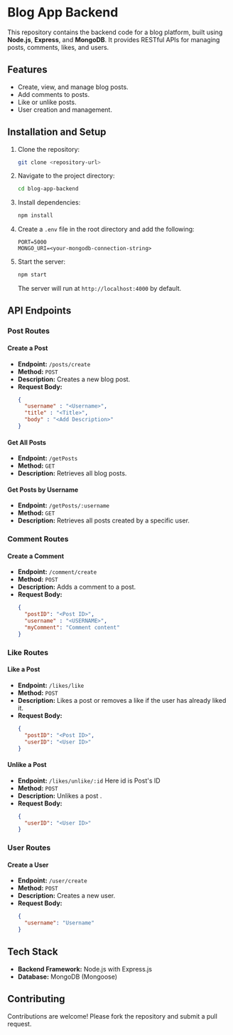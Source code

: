 # Blog App Backend

This repository contains the backend code for a blog platform, built using **Node.js**, **Express**, and **MongoDB**. It provides RESTful APIs for managing posts, comments, likes, and users.

## Features
- Create, view, and manage blog posts.
- Add comments to posts.
- Like or unlike posts.
- User creation and management.

## Installation and Setup

1. Clone the repository:
   ```bash
   git clone <repository-url>
   ```
2. Navigate to the project directory:
   ```bash
   cd blog-app-backend
   ```
3. Install dependencies:
   ```bash
   npm install
   ```
4. Create a `.env` file in the root directory and add the following:
   ```env
   PORT=5000
   MONGO_URI=<your-mongodb-connection-string>
   ```
5. Start the server:
   ```bash
   npm start
   ```
   The server will run at `http://localhost:4000` by default.

## API Endpoints

### **Post Routes**

#### Create a Post
- **Endpoint:** `/posts/create`
- **Method:** `POST`
- **Description:** Creates a new blog post.
- **Request Body:**
  ```json
  {
    "username" : "<Username>",
    "title" : "<Title>",
    "body" : "<Add Description>"
  }
  ```

#### Get All Posts
- **Endpoint:** `/getPosts`
- **Method:** `GET`
- **Description:** Retrieves all blog posts.

#### Get Posts by Username
- **Endpoint:** `/getPosts/:username`
- **Method:** `GET`
- **Description:** Retrieves all posts created by a specific user.

### **Comment Routes**

#### Create a Comment
- **Endpoint:** `/comment/create`
- **Method:** `POST`
- **Description:** Adds a comment to a post.
- **Request Body:**
  ```json
  {
    "postID": "<Post ID>",
    "username" : "<USERNAME>",
    "myComment": "Comment content"
  }
  ```

### **Like Routes**

#### Like a Post
- **Endpoint:** `/likes/like`
- **Method:** `POST`
- **Description:** Likes a post or removes a like if the user has already liked it.
- **Request Body:**
  ```json
  {
    "postID": "<Post ID>",
    "userID": "<User ID>"
  }
  ```

#### Unlike a Post
- **Endpoint:** `/likes/unlike/:id` Here id is Post's ID
- **Method:** `POST`
- **Description:** Unlikes a post .
- **Request Body:**
  ```json
  {
    "userID": "<User ID>"
  }
  ```

### **User Routes**

#### Create a User
- **Endpoint:** `/user/create`
- **Method:** `POST`
- **Description:** Creates a new user.
- **Request Body:**
  ```json
  {
    "username": "Username"
  }
  ```

## Tech Stack
- **Backend Framework:** Node.js with Express.js
- **Database:** MongoDB (Mongoose)

## Contributing
Contributions are welcome! Please fork the repository and submit a pull request.

